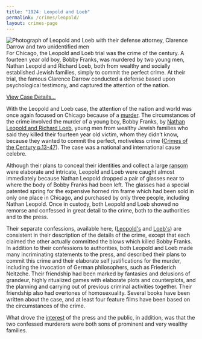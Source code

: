```yaml
---
title: "1924: Leopold and Loeb"
permalink: /crimes/leopold/
layout: crimes-page
---
```


![Photograph of Leopold and Loeb with their defense attorney, Clarence Darrow and two unidentified men]()
For Chicago, the Leopold and Loeb trial was the crime of the century. A fourteen year old boy, Bobby Franks, was murdered by two young men, Nathan Leopold and Richard Loeb, both from wealthy and socially established Jewish families, simply to commit the perfect crime. At their trial, the famous Clarence Darrow conducted a defense based upon psychological testimony, and captured the attention of the nation.

[View Case Details...](/database/5866/)

With the Leopold and Loeb case, the attention of the nation and world was once again focused on Chicago because of a [murder](/docs_fk/homicide//5866/19240523trib01.jpg). The circumstances of the crime involved the murder of a young boy, Bobby Franks, by [Nathan Leopold and Richard Loeb](/docs_fk/homicide/5866/19240721trib05.jpg), young men from wealthy Jewish families who said they killed their fourteen year old victim, whom they didn’t know, because they wanted to commit the perfect, motiveless crime ([Crimes of the Century p.13-47](/docs_fk/homicide/13-47.pdf)). The case was a national and international cause celebre.

Although their plans to conceal their identities and collect a large [ransom](/database/5866/scenephotos/LeopoldAndLoeb08/) were elaborate and intricate, Leopold and Loeb were caught almost immediately because Nathan Leopold dropped a pair of glasses near to where the body of Bobby Franks had been left. The glasses had a special patented spring for the expensive horned rim frame which had been sold in only one place in Chicago, and purchased by only three people, including Nathan Leopold. Once in custody, both Leopold and Loeb showed no remorse and confessed in great detail to the crime, both to the authorities and to the press.

Their separate confessions, available here, ([Leopold's](/docs_fk/homicide/5866/LeopoldStatement.pdf) and [Loeb's](/docs_fk/homicide/5866/LoebStatement.pdf)) are consistent in their description of the details of the crime, except that each claimed the other actually committed the blows which killed Bobby Franks. In addition to their confessions to authorities, both Leopold and Loeb made many incriminating statements to the press, and described their plans to commit this crime and their elaborate self justifications for the murder, including the invocation of German philosophers, such as Friederich Neitzche. Their friendship had been marked by fantasies and delusions of grandeur, highly ritualized games with elaborate plots and counterplots, and the planning and carrying out of previous criminal activities together. Their friendship also had overtones of homosexuality. Several books have been written about the case, and at least four feature films have been based on the circumstances of the crime.

What drove the [interest](/docs_fk/homicide/5866/19240721trib03.jpg) of the press and the public, in addition, was that the two confessed murderers were both sons of prominent and very wealthy families.
